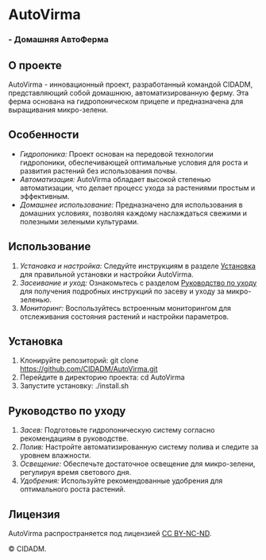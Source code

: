 # AutoVirma
### - Домашняя АвтоФерма

## О проекте
AutoVirma - инновационный проект, разработанный командой CIDADM, представляющий собой домашнюю, автоматизированную ферму. Эта ферма основана на гидропоническом прицепе и предназначена для выращивания микро-зелени.

## Особенности
- *Гидропоника:* Проект основан на передовой технологии гидропоники, обеспечивающей оптимальные условия для роста и развития растений без использования почвы.
- *Автоматизация:* AutoVirma обладает высокой степенью автоматизации, что делает процесс ухода за растениями простым и эффективным.
- *Домашнее использование:* Предназначено для использования в домашних условиях, позволяя каждому наслаждаться свежими и полезными зелеными культурами.

## Использование
1. *Установка и настройка:* Следуйте инструкциям в разделе [Установка](#установка) для правильной установки и настройки AutoVirma.
2. *Засеивание и уход:* Ознакомьтесь с разделом [Руководство по уходу](#руководство-по-уходу) для получения подробных инструкций по засеву и уходу за микро-зеленью.
3. *Мониторинг:* Воспользуйтесь встроенным мониторингом для отслеживания состояния растений и настройки параметров.

## Установка
1. Клонируйте репозиторий: git clone https://github.com/CIDADM/AutoVirma.git
2. Перейдите в директорию проекта: cd AutoVirma
3. Запустите установку: ./install.sh

## Руководство по уходу
1. *Засев:* Подготовьте гидропоническую систему согласно рекомендациям в руководстве.
2. *Полив:* Настройте автоматизированную систему полива и следите за уровнем влажности.
3. *Освещение:* Обеспечьте достаточное освещение для микро-зелени, регулируя время светового дня.
4. *Удобрения:* Используйте рекомендованные удобрения для оптимального роста растений.

## Лицензия
AutoVirma распространяется под лицензией [CC BY-NC-ND](LICENSE).

© CIDADM.
